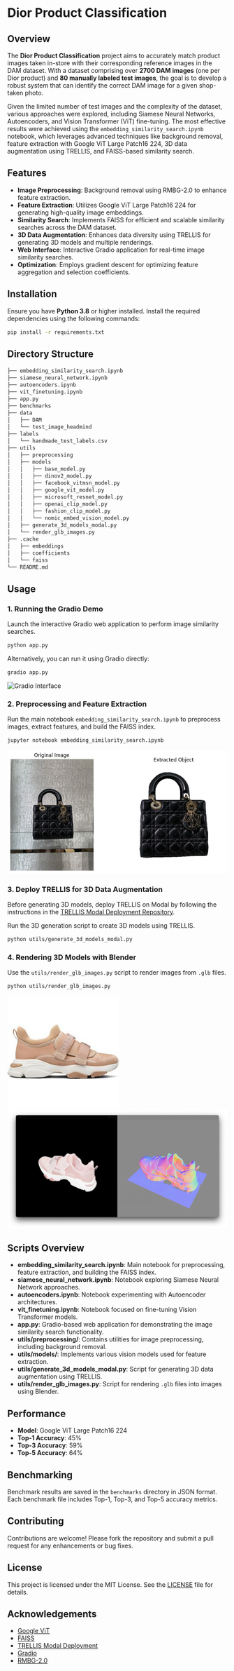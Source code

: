 # Dior Product Classification

## Overview

The **Dior Product Classification** project aims to accurately match product images taken in-store with their corresponding reference images in the DAM dataset. With a dataset comprising over **2700 DAM images** (one per Dior product) and **80 manually labeled test images**, the goal is to develop a robust system that can identify the correct DAM image for a given shop-taken photo.

Given the limited number of test images and the complexity of the dataset, various approaches were explored, including Siamese Neural Networks, Autoencoders, and Vision Transformer (ViT) fine-tuning. The most effective results were achieved using the `embedding_similarity_search.ipynb` notebook, which leverages advanced techniques like background removal, feature extraction with Google ViT Large Patch16 224, 3D data augmentation using TRELLIS, and FAISS-based similarity search.

## Features

- **Image Preprocessing**: Background removal using RMBG-2.0 to enhance feature extraction.
- **Feature Extraction**: Utilizes Google ViT Large Patch16 224 for generating high-quality image embeddings.
- **Similarity Search**: Implements FAISS for efficient and scalable similarity searches across the DAM dataset.
- **3D Data Augmentation**: Enhances data diversity using TRELLIS for generating 3D models and multiple renderings.
- **Web Interface**: Interactive Gradio application for real-time image similarity searches.
- **Optimization**: Employs gradient descent for optimizing feature aggregation and selection coefficients.

## Installation

Ensure you have **Python 3.8** or higher installed. Install the required dependencies using the following commands:

```bash
pip install -r requirements.txt
```

## Directory Structure

```plaintext
├── embedding_similarity_search.ipynb  
├── siamese_neural_network.ipynb  
├── autoencoders.ipynb  
├── vit_finetuning.ipynb  
├── app.py  
├── benchmarks  
├── data  
│   ├── DAM  
│   └── test_image_headmind  
├── labels  
│   └── handmade_test_labels.csv  
├── utils  
│   ├── preprocessing  
│   ├── models  
│   │   ├── base_model.py  
│   │   ├── dinov2_model.py  
│   │   ├── facebook_vitmsn_model.py  
│   │   ├── google_vit_model.py  
│   │   ├── microsoft_resnet_model.py  
│   │   ├── openai_clip_model.py  
│   │   ├── fashion_clip_model.py  
│   │   └── nomic_embed_vision_model.py  
│   ├── generate_3d_models_modal.py  
│   └── render_glb_images.py  
├── .cache  
│   ├── embeddings  
│   ├── coefficients  
│   └── faiss  
└── README.md
```

## Usage

### 1. Running the Gradio Demo

Launch the interactive Gradio web application to perform image similarity searches.

```bash
python app.py
```

Alternatively, you can run it using Gradio directly:

```bash
gradio app.py
```

![Gradio Interface](presentation/assets/gradio_interface.png)

### 2. Preprocessing and Feature Extraction

Run the main notebook `embedding_similarity_search.ipynb` to preprocess images, extract features, and build the FAISS index.

```bash
jupyter notebook embedding_similarity_search.ipynb
```

![Background Removal](presentation/assets/background_removal.png)

### 3. Deploy TRELLIS for 3D Data Augmentation

Before generating 3D models, deploy TRELLIS on Modal by following the instructions in the [TRELLIS Modal Deployment Repository](https://github.com/louisgthier/trellis-modal-deployment).

Run the 3D generation script to create 3D models using TRELLIS.

```bash
python utils/generate_3d_models_modal.py
```

### 4. Rendering 3D Models with Blender

Use the `utils/render_glb_images.py` script to render images from `.glb` files.

```bash
python utils/render_glb_images.py
```

![TRELLIS Input](presentation/assets/trellis_input.png)  
![TRELLIS Output](presentation/assets/trellis_output.png)

## Scripts Overview

- **embedding_similarity_search.ipynb**: Main notebook for preprocessing, feature extraction, and building the FAISS index.
- **siamese_neural_network.ipynb**: Notebook exploring Siamese Neural Network approaches.
- **autoencoders.ipynb**: Notebook experimenting with Autoencoder architectures.
- **vit_finetuning.ipynb**: Notebook focused on fine-tuning Vision Transformer models.
- **app.py**: Gradio-based web application for demonstrating the image similarity search functionality.
- **utils/preprocessing/**: Contains utilities for image preprocessing, including background removal.
- **utils/models/**: Implements various vision models used for feature extraction.
- **utils/generate_3d_models_modal.py**: Script for generating 3D data augmentation using TRELLIS.
- **utils/render_glb_images.py**: Script for rendering `.glb` files into images using Blender.

## Performance

- **Model**: Google ViT Large Patch16 224
- **Top-1 Accuracy**: 45%
- **Top-3 Accuracy**: 59%
- **Top-5 Accuracy**: 64%

## Benchmarking

Benchmark results are saved in the `benchmarks` directory in JSON format. Each benchmark file includes Top-1, Top-3, and Top-5 accuracy metrics.

## Contributing

Contributions are welcome! Please fork the repository and submit a pull request for any enhancements or bug fixes.

## License

This project is licensed under the MIT License. See the [LICENSE](LICENSE) file for details.

## Acknowledgements

- [Google ViT](https://github.com/google-research/vision_transformer)
- [FAISS](https://github.com/facebookresearch/faiss)
- [TRELLIS Modal Deployment](https://github.com/louisgthier/trellis-modal-deployment)
- [Gradio](https://gradio.app/)
- [RMBG-2.0](https://github.com/briaai/RMBG-2.0)

